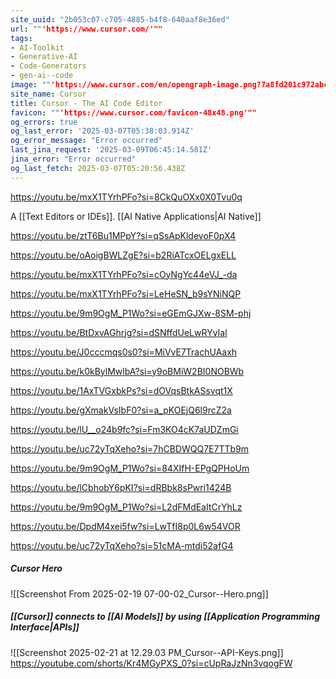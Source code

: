 ```yaml
---
site_uuid: "2b053c07-c705-4885-b4f8-640aaf8e36ed"
url: ""'https://www.cursor.com/'""
tags:
- AI-Toolkit
- Generative-AI
- Code-Generators
- gen-ai--code
image: ""'https://www.cursor.com/en/opengraph-image.png?7a8fd201c972abca'""
site_name: Cursor
title: Cursor - The AI Code Editor
favicon: ""'https://www.cursor.com/favicon-48x48.png'""
og_errors: true
og_last_error: '2025-03-07T05:38:03.914Z'
og_error_message: "Error occurred"
last_jina_request: '2025-03-09T06:45:14.581Z'
jina_error: "Error occurred"
og_last_fetch: 2025-03-07T05:20:56.438Z
---
```


https://youtu.be/mxX1TYrhPFo?si=8CkQuOXx0X0Tvu0q

A [[Text Editors or IDEs]].  [[AI Native Applications|AI Native]]

https://youtu.be/ztT6Bu1MPpY?si=qSsApKldevoF0pX4

https://youtu.be/oAoigBWLZgE?si=b2RiATcxOELgxELL

https://youtu.be/mxX1TYrhPFo?si=cOyNgYc44eVJ_-da

https://youtu.be/mxX1TYrhPFo?si=LeHeSN_b9sYNiNQP

https://youtu.be/9m9OgM_P1Wo?si=eGEmGJXw-8SM-phj

https://youtu.be/BtDxvAGhrjg?si=dSNffdUeLwRYyIal

https://youtu.be/J0cccmqs0s0?si=MiVvE7TrachUAaxh

https://youtu.be/k0kBylMwlbA?si=y9oBMiW2BI0NOBWb

https://youtu.be/1AxTVGxbkPs?si=dOVqsBtkASsvqt1X

https://youtu.be/gXmakVsIbF0?si=a_pKOEjQ6l9rcZ2a

https://youtu.be/lU__o24b9fc?si=Fm3KO4cK7aUDZmGi

https://youtu.be/uc72yTqXeho?si=7hCBDWQQ7E7TTb9m

https://youtu.be/9m9OgM_P1Wo?si=84XIfH-EPgQPHoUm

https://youtu.be/lCbhobY6pKI?si=dRBbk8sPwri1424B

https://youtu.be/9m9OgM_P1Wo?si=L2dFMdEaItCrYhLz

https://youtu.be/DpdM4xei5fw?si=LwTfI8p0L6w54VOR

https://youtu.be/uc72yTqXeho?si=51cMA-mtdi52afG4
##### Cursor Hero
![[Screenshot From 2025-02-19 07-00-02_Cursor--Hero.png]]

##### [[Cursor]] connects to [[AI Models]] by using [[Application Programming Interface|APIs]]
![[Screenshot 2025-02-21 at 12.29.03 PM_Cursor--API-Keys.png]]
https://youtube.com/shorts/Kr4MGyPXS_0?si=cUpRaJzNn3vqogFW
